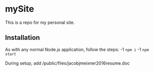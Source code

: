 # mySite
This is a repo for my personal site.

## Installation
As with any normal Node.js application, follow the steps:
-1 `npm i`
-1 `npm start`

During setup, add /public/files/jacobjmeixner2016resume.doc
